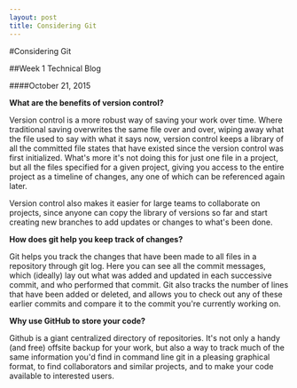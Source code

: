 ```yaml
---
layout: post
title: Considering Git
---
```


#Considering Git

##Week 1 Technical Blog

####October 21, 2015

**What are the benefits of version control?**

Version control is a more robust way of saving your work over time. Where traditional saving overwrites the same file over and over, wiping away what the file used to say with what it says now, version control keeps a library of all the committed file states that have existed since the version control was first initialized. What's more it's not doing this for just one file in a project, but all the files specified for a given project, giving you access to the entire project as a timeline of changes, any one of which can be referenced again later.

Version control also makes it easier for large teams to collaborate on projects, since anyone can copy the library of versions so far and start creating new branches to add updates or changes to what's been done.

**How does git help you keep track of changes?**

Git helps you track the changes that have been made to all files in a repository through git log. Here you can see all the commit messages, which (ideally) lay out what was added and updated in each successive commit, and who performed that commit. Git also tracks the number of lines that have been added or deleted, and allows you to check out any of these earlier commits and compare it to the commit you're currently working on.

**Why use GitHub to store your code?**

Github is a giant centralized directory of repositories. It's not only a handy (and free) offsite backup for your work, but also a way to track much of the same information you'd find in command line git in a pleasing graphical format, to find collaborators and similar projects, and to make your code available to interested users.